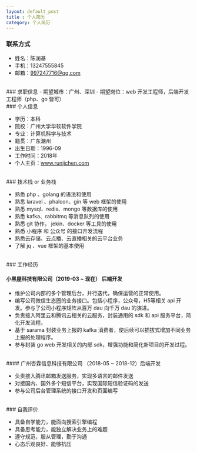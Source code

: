 ```yaml
---
layout: default_post
title : 个人简历
category: 个人简历
---
```


<!-- <img align="right" src="{{site.data.photo_url}}tx.jpg" width="15%"> -->

### 联系方式
- 姓名：陈润基
- 手机：13247555845
- 邮箱：997247716@qq.com

<br>
### 求职信息
- 期望城市：广州、深圳 
- 期望岗位：web 开发工程师，后端开发工程师（php、go 皆可）

<br>
### 个人信息

- 学历：本科
- 院校：广州大学华软软件学院
- 专业：计算机科学与技术   
- 籍贯：广东潮州
- 出生日期：1996-09
- 工作时间：2018年
- 个人主页：www.runjichen.com


<br>
### 技术栈 or 业务栈

- 熟悉 php 、golang 的语法和使用
- 熟悉 laravel 、phalcon、gin 等 web 框架的使用 
- 熟悉 mysql、redis、mongo 等数据库的使用
- 熟悉 kafka、rabbitmq 等消息队列的使用
- 熟悉 git 协作， jekin、docker 等工具的使用
- 熟悉 小程序 和 公众号 的接口开发流程
- 熟悉云存储、云点播、云直播相关的云平台业务
- 了解 jq 、vue 框架的基本使用
    

<br>
### 工作经历

#### 小黑屋科技有限公司（2019-03 ~ 现在） 后端开发

- 维护公司内部的多个管理后台，并行迭代，确保运营的正常使用。
- 编写公司微信生态圈的业务接口。包括小程序，公众号，H5等相关 api 开发。参与了公司小程序矩阵从百万 dau 向千万 dau 的演进。
- 负责接入阿里云和腾讯云相关的云服务，封装通用的 sdk 和 api 服务平台，简化开发流程。
- 基于 sarama 封装业务上报的 kafka 消费者，使后续可以插拔式增加不同业务上报的处理程序。 
- 参与封装 go web 开发相关的内部 sdk，增强功能和简化新项目的开发过程。

<br>
#### 广州杏霖信息科技有限公司 （2018-05 ~ 2018-12）后端开发

- 负责接入腾讯邮箱发送服务，实现多语言的邮件发送
- 对接国内、国外多个短信平台，实现国际短信验证码的发送
- 参与公司后台管理系统的接口开发和页面编写


<br>
### 自我评价
  
- 具备自学能力，能面向搜索引擎编程
- 具备思考能力，能独立解决业务上的难题
- 遵守规范，服从管理，勤于沟通
- 心态乐观良好、能够抗压

